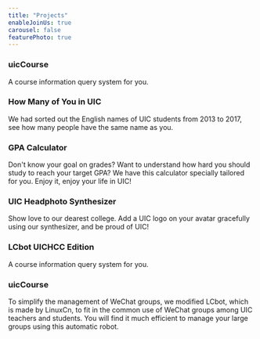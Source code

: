 ```yaml
---
title: "Projects"
enableJoinUs: true
carousel: false
featurePhoto: true
---
```


### uicCourse
A course information query system for you.

### How Many of You in UIC
We had sorted out the English names of UIC students from 2013 to 2017, see how many people have the same name as you.

### GPA Calculator
Don't know your goal on grades? Want to understand how hard you should study to reach your target GPA? We have this calculator specially tailored for you. Enjoy it, enjoy your life in UIC!

### UIC Headphoto Synthesizer
Show love to our dearest college. Add a UIC logo on your avatar gracefully using our synthesizer, and be proud of UIC!

### LCbot UICHCC Edition
A course information query system for you.

### uicCourse
To simplify the management of WeChat groups, we modified LCbot, which is made by LinuxCn, to fit in the common use of WeChat groups among UIC teachers and students. You will find it much efficient to manage your large groups using this automatic robot.